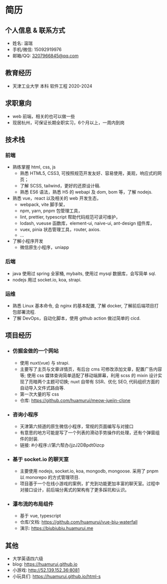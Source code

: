 # 简历

## 个人信息 & 联系方式

- 姓名: 温瑞
- 手机/微信: 15092919976  
- 邮箱/QQ: 3207966845@qq.com  

## 教育经历

- 天津工业大学 本科 软件工程 2020-2024

## 求职意向

- web 前端，相关的也可以做一些
- 现居杭州，可保证长期全职实习，6个月以上，一周内到岗

## 技术栈

### 前端

- 熟练掌握 html, css, js
  - 熟悉 HTML5, CSS3, 可按照规范开发友好、容易使用，美观，响应式的网页；
  - 了解 SCSS, tailwind，更好的还原设计稿.
  - 熟悉 ES6 语法，熟悉 H5 的 webapi 及 dom, bom 等，了解 nodejs.
- 熟悉 vue，react 以及相关的 web 开发生态，
  - webpack, vite 脚手架，
  - npm, yarn, pnpm 包管理工具，
  - lint, prettier, typescript 帮助代码规范可读可维护，
  - lodash, vueuse 函数库，element-ui, naive-ui, ant-design 组件库，
  - vuex, pinia 状态管理工具，router, axios.
  - ...
- 了解小程序开发
  - 微信原生小程序，uniapp

### 后端

- java 使用过 spring 全家桶, mybaits, 使用过 mysql 数据库，会写简单 sql.
- nodejs 用过 socket.io, koa, strapi.

### 运维

- 熟悉 Linux 基本命令, 会 nginx 的基本配置, 了解 docker, 了解前后端项目打包部署流程.
- 了解 DevOps，自动化脚本，使用 github action 做过简单的 cicd.

## 项目经历

- ### 仿掘金做的一个网站

  - 使用 nuxt(vue) 与 strapi.
  - 主要写了主页与文章详情页，有后台 cms 可修改添加文章，配置广告内容等; 使用 css 媒体查询简单适配了移动端屏幕，利用 scss 的 mixin 设计实现了亮暗两个主题可切换; nuxt 自带有 SSR、优化 SEO, 代码组织方面的自动导入文件式路由等.
  - 第一次大量的写 css
  - 仓库: <https://github.com/huamurui/meow-juejin-clone>  

- ### 咨询小程序

  - 天津第六频道的原生微信小程序，常规的页面编写与对接口
  - 有意思的地方可能是写了一个列表的滑动手势操作的处理，还有个弹窗组件的封装.
  - 链接: #小程序://第六帮办/jjzJ2DBpdt0izcp

- ### 基于 socket.io 的聊天室

  - 主要使用 nodejs, socket.io, koa, mongodb, mongoose. 采用了 pnpm 以 monorepo 的方式管理项目.
  - 项目基于一个在线小游戏的案例，扩充到功能更加丰富的聊天室。过程中对接口设计，前后端分离式的架构有了更多踩坑和认识。

- ###  瀑布流的布局组件

  - 基于 vue, typescript
  - 仓库/文档: <https://github.com/huamurui/vue-biu-waterfall>
  - 演示: <https://biubiubiu.huamurui.me>

## 其他

- 大学英语四六级
- blog: <https://huamurui.github.io>
- 小游戏: <http://52.139.152.36:8081>
- 小玩具们: <https://huamurui.github.io/html-s>
